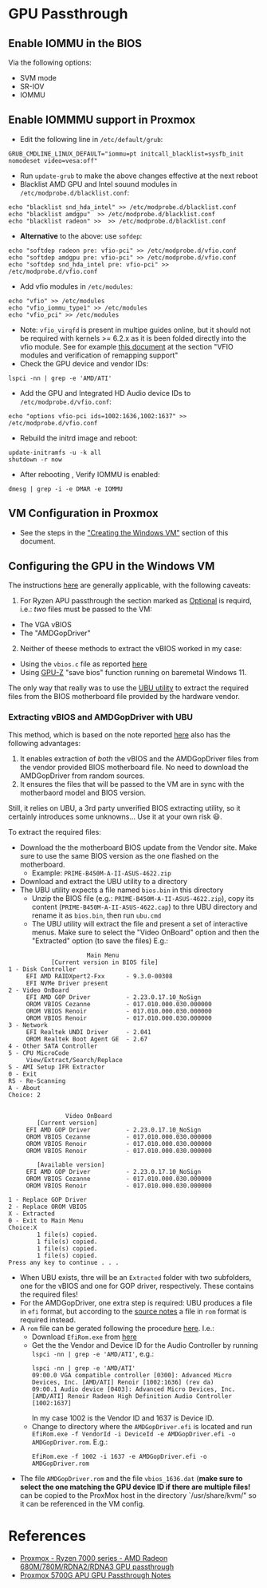 # GPU Passthrough
## Enable IOMMU in the BIOS
Via the following options:
* SVM mode
* SR-IOV
* IOMMU

## Enable IOMMMU support in Proxmox
* Edit the following line in `/etc/default/grub`: 
```
GRUB_CMDLINE_LINUX_DEFAULT="iommu=pt initcall_blacklist=sysfb_init nomodeset video=vesa:off"
```
* Run `update-grub` to make the above changes effective at the next reboot
* Blacklist AMD GPU and Intel souund modules in `/etc/modprobe.d/blacklist.conf`:
```
echo "blacklist snd_hda_intel" >> /etc/modprobe.d/blacklist.conf
echo "blacklist amdgpu"  >> /etc/modprobe.d/blacklist.conf
echo "blacklist radeon" >>  >> /etc/modprobe.d/blacklist.conf
```
* **Alternative** to the above: use `sofdep`:
```
echo "softdep radeon pre: vfio-pci" >> /etc/modprobe.d/vfio.conf
echo "softdep amdgpu pre: vfio-pci" >> /etc/modprobe.d/vfio.conf
echo "softdep snd_hda_intel pre: vfio-pci" >> /etc/modprobe.d/vfio.conf
```
* Add vfio modules in `/etc/modules`:
```
echo "vfio" >> /etc/modules
echo "vfio_iommu_type1" >> /etc/modules
echo "vfio_pci" >> /etc/modules
```
* Note: `vfio_virqfd` is present in multipe guides online, but it should not be required with kernels >= 6.2.x as it is been folded directly into the vfio module. See for example [this document](https://forum.proxmox.com/threads/pci-gpu-passthrough-on-proxmox-ve-8-installation-and-configuration.130218/) at the section "VFIO modules and verification of remapping support"
* Check the GPU device and vendor IDs:
```
lspci -nn | grep -e 'AMD/ATI'
```
* Add the GPU and Integrated HD Audio device IDs to `/etc/modprobe.d/vfio.conf`:
```on 
echo "options vfio-pci ids=1002:1636,1002:1637" >> /etc/modprobe.d/vfio.conf
```
* Rebuild the initrd image and reboot:
```
update-initramfs -u -k all
shutdown -r now
```
* After rebooting , Verify IOMMU is enabled:
```
dmesg | grep -i -e DMAR -e IOMMU
```
## VM Configuration in Proxmox
* See the steps in the ["Creating the Windows VM"](https://github.com/isc30/ryzen-7000-series-proxmox?tab=readme-ov-file#creating-the-windows-vm) section of this document.
## Configuring the GPU in the Windows VM
The instructions [here](https://github.com/isc30/ryzen-7000-series-proxmox?tab=readme-ov-file#configuring-the-gpu-in-the-windows-vm) are generally applicable, with the following caveats:
  1. For Ryzen APU passthrough the section marked as [Optional](https://github.com/isc30/ryzen-7000-series-proxmox?tab=readme-ov-file#configuring-the-gpu-in-the-windows-vm) is requird, i.e.: *two* files must be passed to the VM:
  * The VGA vBIOS
  * The "AMDGopDriver"
 2. Neither of theese methods to extract the vBIOS worked in my case:
  * Using the `vbios.c` file as reported [here](https://github.com/isc30/ryzen-7000-series-proxmox?tab=readme-ov-file#configuring-the-gpu-in-the-windows-vm)
  * Using [GPU-Z](https://www.techpowerup.com/download/techpowerup-gpu-z/) "save bios" function running on baremetal Windows 11.

The only way that really was to use the [UBU utility](https://winraid.level1techs.com/t/tool-guide-news-uefi-bios-updater-ubu/30357) to extract the required files from the BIOS motherboard file provided by the hardware vendor.

### Extracting vBIOS and AMDGopDriver with UBU
This method, which is based on the note reported [here](https://gist.github.com/matt22207/bb1ba1811a08a715e32f106450b0418a?permalink_comment_id=4955044#gistcomment-4955044) also has the following advantages:
1. It enables extraction of *both* the vBIOS and the AMDGopDriver files from the vendor provided BIOS motherboard file. No need to download the AMDGopDriver from random sources.
2. It ensures the files that will be passed to the VM are in sync with the motherbaord model and BIOS version.

Still, it relies on UBU, a 3rd party unverified BIOS extracting utility, so it certainly introduces some unknowns... Use it at your own risk 😃.

To extract the required files:
* Download the the motherboard BIOS update from the Vendor site. Make sure to use the same BIOS version as the one flashed on the motherboard.
   * Example: `PRIME-B450M-A-II-ASUS-4622.zip`
* Download and extract the UBU utility to a directory
* The UBU utility expects a file named `bios.bin` in this directory
  * Unzip the BIOS file (e.g.: `PRIME-B450M-A-II-ASUS-4622.zip`), copy its content (`PRIME-B450M-A-II-ASUS-4622.cap`) to thre UBU directory and rename it as `bios.bin`, then run `ubu.cmd`
  *  The UBU utility will extract the file and present a set of interactive menus. Make sure to select the "Video OnBoard" option and then the "Extracted" option (to save the files) E.g.:  
```
                      Main Menu
            [Current version in BIOS file]
1 - Disk Controller
     EFI AMD RAIDXpert2-Fxx      - 9.3.0-00308
     EFI NVMe Driver present
2 - Video OnBoard
     EFI AMD GOP Driver          - 2.23.0.17.10_NoSign
     OROM VBIOS Cezanne          - 017.010.000.030.000000
     OROM VBIOS Renoir           - 017.010.000.030.000000
     OROM VBIOS Renoir           - 017.010.000.030.000000
3 - Network
     EFI Realtek UNDI Driver     - 2.041
     OROM Realtek Boot Agent GE  - 2.67
4 - Other SATA Controller
5 - CPU MicroCode
     View/Extract/Search/Replace
S - AMI Setup IFR Extractor
0 - Exit
RS - Re-Scanning
A - About
Choice: 2


                Video OnBoard
        [Current version]
     EFI AMD GOP Driver          - 2.23.0.17.10_NoSign
     OROM VBIOS Cezanne          - 017.010.000.030.000000
     OROM VBIOS Renoir           - 017.010.000.030.000000
     OROM VBIOS Renoir           - 017.010.000.030.000000

        [Available version]
     EFI AMD GOP Driver          - 2.23.0.17.10_NoSign
     OROM VBIOS Cezanne          - 017.010.000.030.000000
     OROM VBIOS Renoir           - 017.010.000.030.000000

1 - Replace GOP Driver
2 - Replace OROM VBIOS
X - Extracted
0 - Exit to Main Menu
Choice:X
        1 file(s) copied.
        1 file(s) copied.
        1 file(s) copied.
        1 file(s) copied.
Press any key to continue . . .
```
* When UBU exists, thre will be an `Extracted`  folder with two subfolders, one for the vBIOS and one for GOP driver, respectively. These contains the required files!
* For the AMDGopDriver, one extra step is required: UBU produces a file in `efi` format, but according to the [source notes](https://github.com/isc30/ryzen-7000-series-proxmox?tab=readme-ov-file#optional-getting-ovmf-uefi-bios-working-error-43) a file in `rom` format is required instead.
* A `rom` file can be gerated following the procedure [here](https://gist.github.com/matt22207/bb1ba1811a08a715e32f106450b0418a?permalink_comment_id=4955044#gistcomment-4955044). I.e.:
  * Download `EfiRom.exe` from [here](https://github.com/tianocore/edk2-BaseTools-win32)
  * Get the the Vendor and Device ID for the Audio Controller by running `lspci -nn | grep -e 'AMD/ATI'`, e.g.: 
    ```
    lspci -nn | grep -e 'AMD/ATI'
    09:00.0 VGA compatible controller [0300]: Advanced Micro Devices, Inc. [AMD/ATI] Renoir [1002:1636] (rev da)
    09:00.1 Audio device [0403]: Advanced Micro Devices, Inc. [AMD/ATI] Renoir Radeon High Definition Audio Controller [1002:1637]
    ```
    In my case 1002 is the Vendor ID and 1637 is Device ID.
  * Change to directory where the `AMDGopDriver.efi` is located and run `EfiRom.exe -f VendorId -i DeviceId -e AMDGopDriver.efi -o AMDGopDriver.rom`. E.g.:
    ```
    EfiRom.exe -f 1002 -i 1637 -e AMDGopDriver.efi -o AMDGopDriver.rom
    ```
* The file `AMDGopDriver.rom` and the file `vbios_1636.dat` (**make sure to select the one matching the GPU device ID if there are multiple files!** can be copied to the ProxMox host in the directory `/usr/share/kvm/" so it can be referenced in the VM config.

# References
* [Proxmox - Ryzen 7000 series - AMD Radeon 680M/780M/RDNA2/RDNA3 GPU passthrough](https://github.com/isc30/ryzen-7000-series-proxmox?tab=readme-ov-file)
* [Proxmox 5700G APU GPU Passthrough Notes](https://gist.github.com/matt22207/bb1ba1811a08a715e32f106450b0418a)
